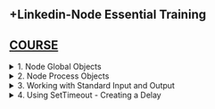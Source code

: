 ## +Linkedin-Node Essential Training

## [COURSE](https://www.linkedin.com/learning/node-js-essential-training-14888164/learning-the-node-js-basics?resume=false)

<details>
<summary>1. Node Global Objects </summary>

# Node Global Objects

## [https://nodejs.org/api/globals.html](https://nodejs.org/api/globals.html)

![image](https://github.com/user-attachments/assets/e03b672a-ef3a-4bef-8a55-e7efdb5be969)

## Check Node Version

```js
node -v
```

### src-AI-Software/my_projects/10_Node_Essential_Training/global.js:

```js
const path = require("path");

global.console.log("This is the global.js File.");
console.log(__dirname);
console.log(__filename);

console.log(path.basename(__filename));
console.log(path.dirname(__filename));
console.log(path.join(__dirname, "index.js"));

for (let key in global) {
  console.log(key);
}
```

```x
This is the global.js File.
/Users/ifeanyiomeata/Desktop/SERVER/projects/src-AI-Software/my_projects/10_Node_Essential_Training
/Users/ifeanyiomeata/Desktop/SERVER/projects/src-AI-Software/my_projects/10_Node_Essential_Training/global.js

global.js
/Users/ifeanyiomeata/Desktop/SERVER/projects/src-AI-Software/my_projects/10_Node_Essential_Training
/Users/ifeanyiomeata/Desktop/SERVER/projects/src-AI-Software/my_projects/10_Node_Essential_Training/index.js

global
clearImmediate
setImmediate
clearInterval
clearTimeout
setInterval
setTimeout
queueMicrotask
structuredClone
atob
btoa
performance
fetch
navigator
crypto
```

# #END</details>

<details>
<summary>2. Node Process Objects </summary>

# Node Process Objects

### src-AI-Software/my_projects/10_Node_Essential_Training/APP/global.js:

```js
console.log(process.argv);

function grab(flag) {
  let indexAfterFlag = process.argv.indexOf(flag) + 1;
  return process.argv[indexAfterFlag];
}

let username = grab("--username");
let password = grab("--password");

console.log(username);
console.log(password);

```

```x
[
  '/opt/homebrew/Cellar/node/22.4.0/bin/node',
  '/Users/ifeanyiomeata/Desktop/SERVER/projects/src-AI-Software/my_projects/10_Node_Essential_Training/APP/global.js',
  '--username',
  'admin',
  '--password',
  'admin123'
]


admin
admin123
```

<img width="1491" alt="image" src="https://github.com/user-attachments/assets/0df1b0e1-27a6-4e4f-af32-360eb038d016">
<img width="1491" alt="image" src="https://github.com/user-attachments/assets/d5ce2817-d413-4ad3-82da-a769b5f9e037">

# #END</details>

<details>
<summary>3. Working with Standard Input and Output </summary>

# Working with Standard Input and Output 

### src-AI-Software/my_projects/10_Node_Essential_Training/APP/global.js:

```js
// Write an output to Terminal
process.stdout.write("Hello World\n\n");
process.stdout.write("My name is:\nHenry");

// Quiz Example
const questions = [
  "What is your name?",
  "Where do you live?",
  "What is your preferred programming language",
];

const answers = [];

function ask(i = 0) {
  process.stdout.write(`\n\n\nQuestion ${i + 1}: ${questions[i]}`);
  process.stdout.write(` > `);
  process.stdout.write(`\nAnswer: `);
}

ask();

process.stdin.on("data", function (data) {
  let trimmedData = data.toString().trim();
  answers.push(trimmedData);
  process.stdout.write(trimmedData);

  if (questions.length > answers.length) {
    ask(answers.length);
  } else {
    process.stdout.write(`\n\n\nAnswers: ${answers.join(" | ")}`);
    process.exit();
  }
});

process.on("exit", function () {
  console.log("\nThank you!");
  console.log("Goodbye.");
});

```

```x
Hello World

My name is:
Henry


Question 1: What is your name? > 
Answer: Ifeanyi
Ifeanyi


Question 2: Where do you live? > 
Answer: Calgary
Calgary


Question 3: What is your preferred programming language > 
Answer: Python
Python


Answers: Ifeanyi | Calgary | Python
Thank you!
Goodbye.
```

<img width="1491" alt="image" src="https://github.com/user-attachments/assets/1b2eb462-5f7b-45a4-90bb-18cdab5e6036">
<img width="1491" alt="image" src="https://github.com/user-attachments/assets/a0cc2c41-88ee-4f7d-9493-cb1a10e0c675">

# #END</details>

<details>
<summary>4. Using SetTimeout - Creating a Delay </summary>

# Using SetTimeout - Creating a Delay

```js

```

```js

```

```js

```

```js

```

```js

```

```js

```

```js

```

```js

```

```js

```

```js

```

```js

```

```js

```

```js

```

```js

```

```js

```

```js

```

```js

```

```js

```

```js

```

```js

```

```js

```

```js

```

```js

```

```js

```

```js

```

```js

```

```js

```

# #END</details>
